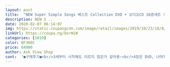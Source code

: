 ```yaml
---
layout: post 
title:  "NEW Super Simple Songs 베스트 Collection DVD + 오디오CD 16종세트 가사집포함, 16CD" 
description: NEW S ..
date: 2020-02-07 06:14:07 
img: https://static.coupangcdn.com/image/retail/images/2019/10/23/18/8/b488071c-e253-4bba-891b-7e080a9b4322.jpg 
linkUrl: https://coupa.ng/borWiW 
categories: [1019] 
color: BF360C 
price: 64900 
author: Ask View Shop 
cont:  "●구매후기●<br/>3세부터 시작해도 이르지 않은거 같아용~<br/>4장은 DVD, 나머지 4장은 오디오CD예요.<br/><br/>7,8세 딸래미둘다에게 아주 잘맞는듯싶습니다^^<br/>8갤부터 혼자 책보던 아이라,,그게 통했는데<br/>8살 둘째랑 3세 막둥이는 잘 보구요.<br/><br/>CD케이스 2개와 가사집으로 구성되어 있구요.<br/><br/>DVD는 집에서 볼때 좋구요.<br/><br/>DVD를 신랑이 가져간  관계로  노트북으로 틀어봤는데  끈김없이 잘 나오고<br/>DVD틀어서 티비화면으로 삼남매 함께 보니 참 좋네요^^<br/>NEW슈퍼심플송 베스트컬렉션을 만났네요~^^<br/>■■(쿠팡전용)비닐포장뜯구나서 상품(dvd)에 프라스틱냄새라고 해야할까? 고런 두통을불러일으키는 화학냄새가 한동안은 날아가지안고 머물러잇어서 반나절가량 베란다(햇빛들어오는)에 놔둿더니 어느정도는 날아갓군요.<br/><br/>■■DVD(8p)x2권 and amp; 가사집 이렇게구성되잇어요.<br/><br/>■■올(2019)4월 학교입학하고 얼마안되 방과후시작하고, 영어에 관심을보이며 집에와서도 영어공부를하고싶다길래, 아이의견을 적극반영(?)시켜(?)ㅋ방문학습지를 한달간 했엇어요.<br/><br/>■■일단 틀어놓으니 (7,8세)딸래미들이 관심을갖기 시작햇어요^^<br/>■■책자는 아이한테 조금은 어렵겟지만, dvd는 아이눈높이에맞게 잘 만들어져잇어서 영어원음의 즐겁고, 쉬운 영어노래가 많이 담겨잇어요~ 자막은 영어자막또는 무자막으로 시청할수있어요.<br/><br/>■■큰애가 영어공부시작하면서 영어cd를 구입해주려던찰라에 체험단쿠폰이발급되서 때마침 아주적절하게 구입잘햇다싶어요~ㅋ<br/>가사집도 있는데 종이가 얇아요.<br/> 애기들 보는용은 아닌듯,,<br/>가사집은 저희7+8세 딸래미둘에게 그리 큰 의미는 없을듯합니다^^ 학창시절 썩~ 모범생은아녓지만, 영어를배운 중+고+대학생때 그래도 어느정도는 진도범위를 잘 따라간다 나름자부한 저인데, 성인이 보기에도 어렵다느낄정도예요;;;;<br/>가사집은 흑백이고 어떤노래가 몇번 씨디에서 나오는지  가사집 오른쪽 상단에 표시되어있음 살짝 컬러감있었으면 하는 아쉬움이 있음<br/>가장 큰 차이점은 이건 노래와 영상이 함께 나온다는 겁니다.<br/><br/>걍 아이들 놀때 배경음악처럼 틀어두세요.<br/><br/>거의 다 아는 노래예요ㅎㅎ너무 친숙하네요.<br/><br/>고 부분들이 살짝 아쉬웟어요.<br/><br/>곧 크리스마스인데.<br/>.<br/>선물로도 손색이 없네용!<br/>구성은 한면에는  오디오시디 다른한면은  DvD시디로 되어있음<br/>구성이 아주 알차네요 CD가 총 16장!!<br/>권장연령이 4세부터 10세라고 되어있는데,,<br/>귀로 노래만 듣는게 아니라 화면으로 영어가사와 함께<br/>귀에 쏙쏙 잘 들어와요~<br/>그땐 핑*퐁이 관여됨ㅋㅋ 작은별은  진짜  감미로움 ㅋ이거 영상 좋아했었는데  받아보니 마음에 듬<br/>그래도 꾸준히 책을 읽게 하는 편인데<br/>그래도 없는거 보단 모든지 하나 더 챙겨주는게 좋죠잉~<br/>그리고 (dvd)2개의 케이스중 하나가 깨져왓어요ㅠ.<br/>ㅠ 사용(듣는데)시 큰지장은없지만 열고+닫을때 애들이하기엔 케이스도 얇을뿐더러 많이 약한지라 어른이 해주는게좋겟어요~<br/>그리고 영어자막이 나오니까 따로 보게되진 않네요~<br/>근데 그방문학습지가 아이와 맞지안앗던건지 흥미를없어해서 한달후 끊엇엇거든요~<br/>금액도 6만원대로 아주적절하다 봅니다^^<br/>끼울수있음<br/>나중에  좀 더  큰 연령이 되면  따라불렀음하는  간절함이 있음 ㅋㅋ<br/>나중에 쓸일이 있을지도,,,,<br/> -_<br/> -;<br/>노래 트랙은  시디집 뒷면에  나와있음<br/>놀면서 듣고 또 보고 흘려들으면서<br/>다행히 울집 애들 취향에 잘 맞는지 재밌게 보네요.<br/><br/>두개의 케이스에 총 8장의 DVD와 8장의 오디오CD로 구성!<br/>둘째랑 셋째는 책을 잘 안보고 동영상을 좋아하더라구요.<br/><br/>듣다보면 엄마도 흥얼거리게 됩니다 ㅋㅋㅋ<br/>맨첫 타이틀화면이 나옴  타이틀화면에서 클릭하지 않으면  대표곡이 흘러나옴  1가지만 들어봐서 나머지는 잘모르겠으나  구성이 같을것같음<br/>베스트만 모아놓은 거라 이거 한세트면 영어노래 끝인듯,,,ㅎ<br/>사실 DVD는 보여주고 싶지 않아 고민했는데  오디오 시디가 같이 들어있어서  노래 만들려줘도  되니 구성이 마음에 듬<br/>사실 이 영어쏭을  너튜브에서  애기 신생아시절  자장가로 틀어준적있음<br/>시작이 반이라고 비록 영어공부를 집중적으로하는건 아니지만, 그래도 요상품으로인해 아이가 어느정도 놀이를시작으로 관심을보이며, 본인스스로 보려고하는게 기특합니다저는~^^<br/>심플송에 나오는 노래들이 참 쉽고 익숙한 노래들이네요.<br/><br/>아무래도 보다보면 산으로 가죠 막 다른거 나오고 ㅋㅋ<br/>아직 막둥이 보는 뽀로로도 보는 녀석이라 ㅋㅋㅋ<br/>안보여주니 할일이 책읽고  장난감갖고 노는건데  배경음악으로 자주 동요 틀어줌  그래서  그냥  노래들으라고  받아봄<br/>애기가 좀 더 크면 가사집이 지루해할것같아보임<br/>얘들이 정상이겠죠?ㅋㅋㅋㅋ<br/>어려워도 영어를 안할순 없는 현실에 살고 있기에,,,ㅠ<br/>영어는 책으로 보는걸 더 어려워해요.<br/>.<br/>ㅠ<br/>영어발음도 정확하고 또박또박한게<br/>오디오CD는 차에 두고 들려주면 딱이예요!ㅎㅎ<br/>요건 집에서 누구 구속없이 혼자 자율적으로 놀이를하면서 학습능률까지오르는 영향을주니 참~~괜찮은 취지인듯 합니다^^ㅋ<br/>워낙에 책순이라 노래틀어놓고 노부영책 잘 보더라구요.<br/><br/>은근 중독성있는 레파토리예요 ㅋㅋㅋ<br/>이런건 좀 일찍 사서 봐야지 본전 뽑는거 같아요~<br/>일단 애기는  16개월인데 평소에  TV 잘안보여줌 저녁에 아빠올때빼고는<br/>자막으로도 무자막으로도 가능해서 좋구요.<br/><br/>자연스럽게 흥얼거리는거죠 ㅎㅎㅎ<br/>제법 재밋네요ㅋㅋ7세 동생(여)도 옆에서 들으면서 곧잘따라해요ㅋ<br/>좀 유치해하긴 하네요 ㅋ그래도 보긴 봐요~<br/>집에 있는 노부영하고 노래가 많이 겹치지만<br/>챕터마다 다른 귀여운 애니메이션이 함께 나와요.<br/><br/>처음받았을때  비디오테이프인줄알았음ㅋㅋ<br/>친숙해지라고 유튜브로 외국동영상도 자주 틀어주는데<br/>크기는 애기들 책만하고  안에  씨디정리된것이 빠지면<br/>큰아이가 10살인데 너무 유아용 노래라 그런지<br/>큰애(현 10세)어릴때는 노부영을 했었는데<br/>큰애가 하는말이 이런 영어시디는 많은데<br/>큰애가 학교방과후수업을 영어+컴터 수업듣는데, 그동안은 집에 영어관련학습놀이가 없었던터라, 학교에서배운것도 거기서 끝나고 별재미를 못느꼈었데요.<br/> 근데 집에 요런재밋는게잇으니 학교다녀와서도 틀어놓고 놀면 더 재밋겟다네요;;;;<br/>큰애는 보자마자 흥얼흥얼 따라하네요 ㅎㅎ<br/>특히 막내가 29갤 인데 집중해서 잘 보고 있어요 ㅎㅎ<br/>한 케이스당 총 8장의 CD가 들어있는데<br/>화면도 나오니까 좋다고 하네요~^^<br/>3세부터 시작해도 이르지 않은거 같아용~<br/>4장은 DVD, 나머지 4장은 오디오CD예요.<br/><br/>7,8세 딸래미둘다에게 아주 잘맞는듯싶습니다^^<br/>8갤부터 혼자 책보던 아이라,,그게 통했는데<br/>8살 둘째랑 3세 막둥이는 잘 보구요.<br/><br/>CD케이스 2개와 가사집으로 구성되어 있구요.<br/><br/>DVD는 집에서 볼때 좋구요.<br/><br/>DVD를 신랑이 가져간  관계로  노트북으로 틀어봤는데  끈김없이 잘 나오고<br/>DVD틀어서 티비화면으로 삼남매 함께 보니 참 좋네요^^<br/>NEW슈퍼심플송 베스트컬렉션을 만났네요~^^<br/>■■(쿠팡전용)비닐포장뜯구나서 상품(dvd)에 프라스틱냄새라고 해야할까? 고런 두통을불러일으키는 화학냄새가 한동안은 날아가지안고 머물러잇어서 반나절가량 베란다(햇빛들어오는)에 놔둿더니 어느정도는 날아갓군요.<br/><br/>■■DVD(8p)x2권 and amp; 가사집 이렇게구성되잇어요.<br/><br/>■■올(2019)4월 학교입학하고 얼마안되 방과후시작하고, 영어에 관심을보이며 집에와서도 영어공부를하고싶다길래, 아이의견을 적극반영(?)시켜(?)ㅋ방문학습지를 한달간 했엇어요.<br/><br/>■■일단 틀어놓으니 (7,8세)딸래미들이 관심을갖기 시작햇어요^^<br/>■■책자는 아이한테 조금은 어렵겟지만, dvd는 아이눈높이에맞게 잘 만들어져잇어서 영어원음의 즐겁고, 쉬운 영어노래가 많이 담겨잇어요~ 자막은 영어자막또는 무자막으로 시청할수있어요.<br/><br/>■■큰애가 영어공부시작하면서 영어cd를 구입해주려던찰라에 체험단쿠폰이발급되서 때마침 아주적절하게 구입잘햇다싶어요~ㅋ<br/>가사집도 있는데 종이가 얇아요.<br/> 애기들 보는용은 아닌듯,,<br/>가사집은 저희7+8세 딸래미둘에게 그리 큰 의미는 없을듯합니다^^ 학창시절 썩~ 모범생은아녓지만, 영어를배운 중+고+대학생때 그래도 어느정도는 진도범위를 잘 따라간다 나름자부한 저인데, 성인이 보기에도 어렵다느낄정도예요;;;;<br/>가사집은 흑백이고 어떤노래가 몇번 씨디에서 나오는지  가사집 오른쪽 상단에 표시되어있음 살짝 컬러감있었으면 하는 아쉬움이 있음<br/>가장 큰 차이점은 이건 노래와 영상이 함께 나온다는 겁니다.<br/><br/>걍 아이들 놀때 배경음악처럼 틀어두세요.<br/><br/>거의 다 아는 노래예요ㅎㅎ너무 친숙하네요.<br/><br/>고 부분들이 살짝 아쉬웟어요.<br/><br/>곧 크리스마스인데.<br/>.<br/>선물로도 손색이 없네용!<br/>구성은 한면에는  오디오시디 다른한면은  DvD시디로 되어있음<br/>구성이 아주 알차네요 CD가 총 16장!!<br/>권장연령이 4세부터 10세라고 되어있는데,,<br/>귀로 노래만 듣는게 아니라 화면으로 영어가사와 함께<br/>귀에 쏙쏙 잘 들어와요~<br/>그땐 핑*퐁이 관여됨ㅋㅋ 작은별은  진짜  감미로움 ㅋ이거 영상 좋아했었는데  받아보니 마음에 듬<br/>그래도 꾸준히 책을 읽게 하는 편인데<br/>그래도 없는거 보단 모든지 하나 더 챙겨주는게 좋죠잉~<br/>그리고 (dvd)2개의 케이스중 하나가 깨져왓어요ㅠ.<br/>ㅠ 사용(듣는데)시 큰지장은없지만 열고+닫을때 애들이하기엔 케이스도 얇을뿐더러 많이 약한지라 어른이 해주는게좋겟어요~<br/>그리고 영어자막이 나오니까 따로 보게되진 않네요~<br/>근데 그방문학습지가 아이와 맞지안앗던건지 흥미를없어해서 한달후 끊엇엇거든요~<br/>금액도 6만원대로 아주적절하다 봅니다^^<br/>끼울수있음<br/>나중에  좀 더  큰 연령이 되면  따라불렀음하는  간절함이 있음 ㅋㅋ<br/>나중에 쓸일이 있을지도,,,,<br/> -_<br/> -;<br/>노래 트랙은  시디집 뒷면에  나와있음<br/>놀면서 듣고 또 보고 흘려들으면서<br/>다행히 울집 애들 취향에 잘 맞는지 재밌게 보네요.<br/><br/>두개의 케이스에 총 8장의 DVD와 8장의 오디오CD로 구성!<br/>둘째랑 셋째는 책을 잘 안보고 동영상을 좋아하더라구요.<br/><br/>듣다보면 엄마도 흥얼거리게 됩니다 ㅋㅋㅋ<br/>맨첫 타이틀화면이 나옴  타이틀화면에서 클릭하지 않으면  대표곡이 흘러나옴  1가지만 들어봐서 나머지는 잘모르겠으나  구성이 같을것같음<br/>베스트만 모아놓은 거라 이거 한세트면 영어노래 끝인듯,,,ㅎ<br/>사실 DVD는 보여주고 싶지 않아 고민했는데  오디오 시디가 같이 들어있어서  노래 만들려줘도  되니 구성이 마음에 듬<br/>사실 이 영어쏭을  너튜브에서  애기 신생아시절  자장가로 틀어준적있음<br/>시작이 반이라고 비록 영어공부를 집중적으로하는건 아니지만, 그래도 요상품으로인해 아이가 어느정도 놀이를시작으로 관심을보이며, 본인스스로 보려고하는게 기특합니다저는~^^<br/>심플송에 나오는 노래들이 참 쉽고 익숙한 노래들이네요.<br/><br/>아무래도 보다보면 산으로 가죠 막 다른거 나오고 ㅋㅋ<br/>아직 막둥이 보는 뽀로로도 보는 녀석이라 ㅋㅋㅋ<br/>안보여주니 할일이 책읽고  장난감갖고 노는건데  배경음악으로 자주 동요 틀어줌  그래서  그냥  노래들으라고  받아봄<br/>애기가 좀 더 크면 가사집이 지루해할것같아보임<br/>얘들이 정상이겠죠?ㅋㅋㅋㅋ<br/>어려워도 영어를 안할순 없는 현실에 살고 있기에,,,ㅠ<br/>영어는 책으로 보는걸 더 어려워해요.<br/>.<br/>ㅠ<br/>영어발음도 정확하고 또박또박한게<br/>오디오CD는 차에 두고 들려주면 딱이예요!ㅎㅎ<br/>요건 집에서 누구 구속없이 혼자 자율적으로 놀이를하면서 학습능률까지오르는 영향을주니 참~~괜찮은 취지인듯 합니다^^ㅋ<br/>워낙에 책순이라 노래틀어놓고 노부영책 잘 보더라구요.<br/><br/>은근 중독성있는 레파토리예요 ㅋㅋㅋ<br/>이런건 좀 일찍 사서 봐야지 본전 뽑는거 같아요~<br/>일단 애기는  16개월인데 평소에  TV 잘안보여줌 저녁에 아빠올때빼고는<br/>자막으로도 무자막으로도 가능해서 좋구요.<br/><br/>자연스럽게 흥얼거리는거죠 ㅎㅎㅎ<br/>제법 재밋네요ㅋㅋ7세 동생(여)도 옆에서 들으면서 곧잘따라해요ㅋ<br/>좀 유치해하긴 하네요 ㅋ그래도 보긴 봐요~<br/>집에 있는 노부영하고 노래가 많이 겹치지만<br/>챕터마다 다른 귀여운 애니메이션이 함께 나와요.<br/><br/>처음받았을때  비디오테이프인줄알았음ㅋㅋ<br/>친숙해지라고 유튜브로 외국동영상도 자주 틀어주는데<br/>크기는 애기들 책만하고  안에  씨디정리된것이 빠지면<br/>큰아이가 10살인데 너무 유아용 노래라 그런지<br/>큰애(현 10세)어릴때는 노부영을 했었는데<br/>큰애가 하는말이 이런 영어시디는 많은데<br/>큰애가 학교방과후수업을 영어+컴터 수업듣는데, 그동안은 집에 영어관련학습놀이가 없었던터라, 학교에서배운것도 거기서 끝나고 별재미를 못느꼈었데요.<br/> 근데 집에 요런재밋는게잇으니 학교다녀와서도 틀어놓고 놀면 더 재밋겟다네요;;;;<br/>큰애는 보자마자 흥얼흥얼 따라하네요 ㅎㅎ<br/>특히 막내가 29갤 인데 집중해서 잘 보고 있어요 ㅎㅎ<br/>한 케이스당 총 8장의 CD가 들어있는데<br/>화면도 나오니까 좋다고 하네요~^^<br/>" 
---
```

